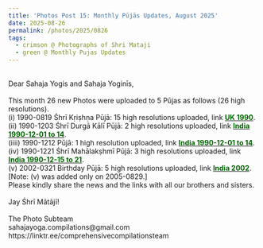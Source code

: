```yaml
---
title: 'Photos Post 15: Monthly Pūjās Updates, August 2025'
date: 2025-08-26
permalink: /photos/2025/0826
tags:
  - crimson @ Photographs of Shri Mataji
  - green @ Monthly Pujas Updates
---
```


<p>
<br>
Dear Sahaja Yogis and Sahaja Yoginīs,<br>
<br>
This month 26 new Photos were uploaded to 5 Pūjas as follows (26 high resolutions).<br>
(i) 1990-0819 Śhrī Kṛiṣhṇa Pūjā: 15 high resolutions uploaded, link <a href="https://eternalmoments.smugmug.com/Countries/UK/1990"> <font color="DarkGreen"><b>UK 1990</b></font></a>.<br>
(ii) 1990-1203 Śhrī Durgā Kālī Pūjā: 2 high resolutions uploaded, link <a href="https://eternalmoments.smugmug.com/Countries/India/1990-12-01-to-14"> <font color="DarkGreen"><b>India 1990-12-01 to 14</b></font></a>.<br>
(iiii) 1990-1212 Pūjā: 1 high resolution uploaded, link <a href="https://eternalmoments.smugmug.com/Countries/India/1990-12-01-to-14"> <font color="DarkGreen"><b>India 1990-12-01 to 14</b></font></a>.<br>
(iv) 1990-1221 Śhrī Mahālakṣhmī Pūjā: 3 high resolutions uploaded, link <a href="https://eternalmoments.smugmug.com/Countries/India/1990-12-15-to-21"> <font color="DarkGreen"><b>India 1990-12-15 to 21</b></font></a>.<br>
(v) 2002-0321 Birthday Pūjā: 5 high resolutions uploaded, link <a href="https://eternalmoments.smugmug.com/Countries/India/2002"> <font color="DarkGreen"><b>India 2002</b></font></a>.<br>
[Note: (v) was added only on 2005-0829.]<br>
Please kindly share the news and the links with all our brothers and sisters.<br>
<br>
Jay Śhrī Mātājī!<br>
<br>
The Photo Subteam<br>
sahajayoga.compilations@gmail.com<br>
https://linktr.ee/comprehensivecompilationsteam<br>
</p>